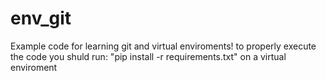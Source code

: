 # env_git
Example code for learning git and virtual enviroments!
to properly execute the code you shuld run:
  "pip install -r requirements.txt" on a virtual enviroment
